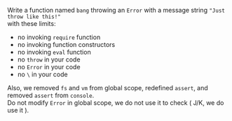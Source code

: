 Write a function named `bang` throwing an `Error` with a message string `"Just throw like this!"`  
with these limits:

+ no invoking `require` function
+ no invoking function constructors
+ no invoking `eval` function
+ no `throw` in your code
+ no `Error` in your code
+ no `\` in your code

Also, we removed `fs` and `vm` from global scope, redefined `assert`, and removed `assert` from `console`.  
Do not modify `Error` in global scope, we do not use it to check ( J/K, we do use it ).